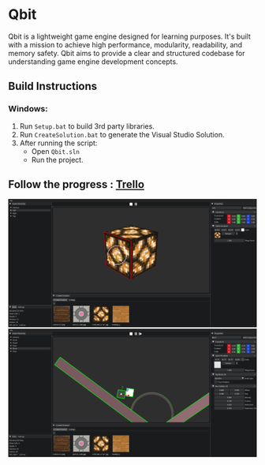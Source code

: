 # Qbit

Qbit is a lightweight game engine designed for learning purposes. It's built with a mission to achieve high performance, modularity, readability, and memory safety. Qbit aims to provide a clear and structured codebase for understanding game engine development concepts.

## Build Instructions

### Windows:

1. Run `Setup.bat` to build 3rd party libraries.
2. Run `CreateSolution.bat` to generate the Visual Studio Solution.
3. After running the script:
    - Open `Qbit.sln`
    - Run the project.

## Follow the progress : [Trello](https://trello.com/b/8og3yTb4/engine)

![Alt Text](Embeds/QbitEditorTexture.png)
![Alt Text](Embeds/QbitPhysics2D.png)